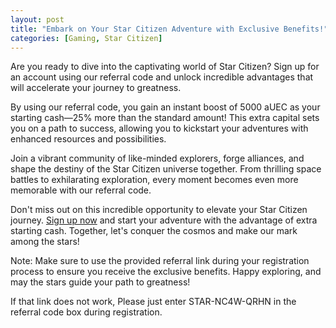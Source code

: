 ```yaml
---
layout: post
title: "Embark on Your Star Citizen Adventure with Exclusive Benefits!"
categories: [Gaming, Star Citizen]
---
```


Are you ready to dive into the captivating world of Star Citizen? Sign up for an account using our referral code and unlock incredible advantages that will accelerate your journey to greatness.

By using our referral code, you gain an instant boost of 5000 aUEC as your starting cash—25% more than the standard amount! This extra capital sets you on a path to success, allowing you to kickstart your adventures with enhanced resources and possibilities.

Join a vibrant community of like-minded explorers, forge alliances, and shape the destiny of the Star Citizen universe together. From thrilling space battles to exhilarating exploration, every moment becomes even more memorable with our referral code.

Don't miss out on this incredible opportunity to elevate your Star Citizen journey. [Sign up now](https://robertsspaceindustries.com/enlist?referral=STAR-NC4W-QRHN) and start your adventure with the advantage of extra starting cash. Together, let's conquer the cosmos and make our mark among the stars!

Note: Make sure to use the provided referral link during your registration process to ensure you receive the exclusive benefits. Happy exploring, and may the stars guide your path to greatness! 

If that link does not work, Please just enter STAR-NC4W-QRHN in the referral code box during registration.
